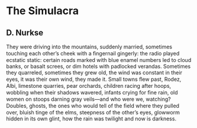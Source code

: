 # The Simulacra
## D. Nurkse
They were driving into the mountains, suddenly married,
sometimes touching each other’s cheek with a ﬁngernail
gingerly: the radio played ecstatic static: certain roads
marked with blue enamel numbers led to cloud banks,
or basalt screes, or dim hotels with padlocked verandas.
Sometimes they quarreled, sometimes they grew old,
the wind was constant in their eyes, it was their own wind,
they made it. Small towns ﬂew past, Rodez, Albi,
limestone quarries, pear orchards, children racing
after hoops, wobbling when their shadows wavered,
infants crying for ﬁne rain, old women on stoops
darning gray veils—and who were we, watching?
Doubles, ghosts, the ones who would tell of the ﬁeld
where they pulled over, bluish tinge of the elms, steepness
of the other’s eyes, glowworm hidden in its own glint,
how the rain was twilight and now is darkness.